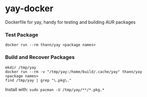 # yay-docker
Dockerfile for yay, handy for testing and building AUR packages

### Test Package
`docker run --rm thann/yay <package names>`

### Build and Recover Packages
```
mkdir /tmp/yay
docker run --rm -v "/tmp/yay:/home/build/.cache/yay" thann/yay <package names>
find /tmp/yay | grep "\.pkg\."
```
Install with: `sudo pacman -U /tmp/yay/**/*.pkg.*`

